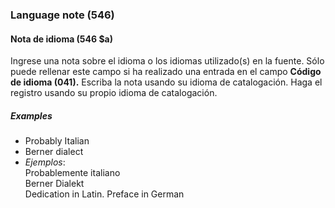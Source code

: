 ### Language note (546)

#### Nota de idioma (546 $a)

Ingrese una nota sobre el idioma o los idiomas utilizado(s) en la fuente. Sólo puede rellenar este campo si ha realizado una entrada en el campo **Código de idioma (041).** Escriba la nota usando su idioma de catalogación. Haga el registro usando su propio idioma de catalogación.

##### Examples

- Probably Italian
- Berner dialect
- _Ejemplos_:  
  Probablemente italiano  
  Berner Dialekt  
  Dedication in Latin. Preface in German
